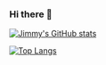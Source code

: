 ### Hi there 👋

[![Jimmy's GitHub stats](https://github-readme-stats.vercel.app/api?username=jimmyliaoviva&count_private=true&show_icons=true&theme=tokyonight)](https://github.com/anuraghazra/github-readme-stats)

[![Top Langs](https://github-readme-stats.vercel.app/api/top-langs/?username=jimmyliaoviva&theme=tokyonight)](https://github.com/anuraghazra/github-readme-stats)

